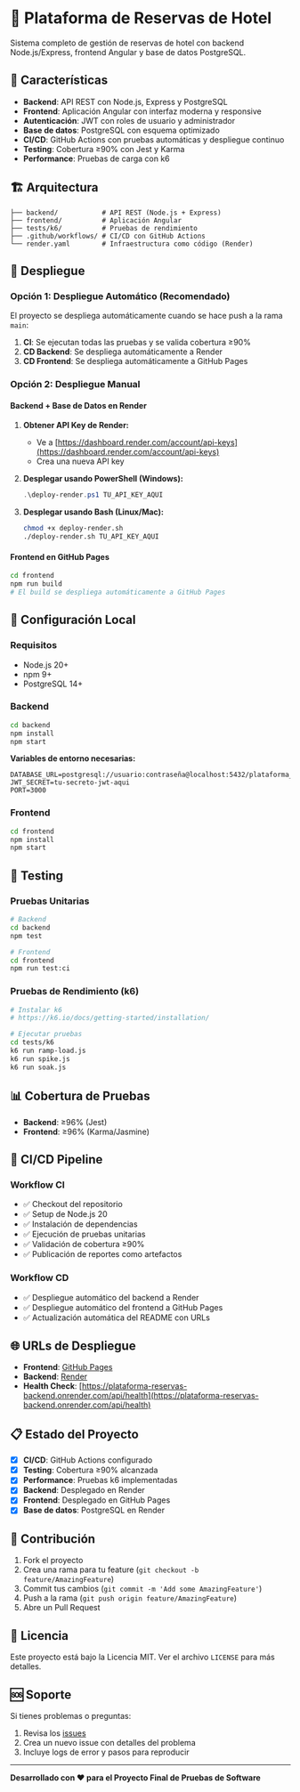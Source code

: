 # 🏨 Plataforma de Reservas de Hotel

Sistema completo de gestión de reservas de hotel con backend Node.js/Express, frontend Angular y base de datos PostgreSQL.

## 🚀 Características

- **Backend**: API REST con Node.js, Express y PostgreSQL
- **Frontend**: Aplicación Angular con interfaz moderna y responsive
- **Autenticación**: JWT con roles de usuario y administrador
- **Base de datos**: PostgreSQL con esquema optimizado
- **CI/CD**: GitHub Actions con pruebas automáticas y despliegue continuo
- **Testing**: Cobertura ≥90% con Jest y Karma
- **Performance**: Pruebas de carga con k6

## 🏗️ Arquitectura

```
├── backend/           # API REST (Node.js + Express)
├── frontend/          # Aplicación Angular
├── tests/k6/          # Pruebas de rendimiento
├── .github/workflows/ # CI/CD con GitHub Actions
└── render.yaml        # Infraestructura como código (Render)
```

## 🚀 Despliegue

### **Opción 1: Despliegue Automático (Recomendado)**

El proyecto se despliega automáticamente cuando se hace push a la rama `main`:

1. **CI**: Se ejecutan todas las pruebas y se valida cobertura ≥90%
2. **CD Backend**: Se despliega automáticamente a Render
3. **CD Frontend**: Se despliega automáticamente a GitHub Pages

### **Opción 2: Despliegue Manual**

#### **Backend + Base de Datos en Render**

1. **Obtener API Key de Render:**
   - Ve a [https://dashboard.render.com/account/api-keys](https://dashboard.render.com/account/api-keys)
   - Crea una nueva API key

2. **Desplegar usando PowerShell (Windows):**
   ```powershell
   .\deploy-render.ps1 TU_API_KEY_AQUI
   ```

3. **Desplegar usando Bash (Linux/Mac):**
   ```bash
   chmod +x deploy-render.sh
   ./deploy-render.sh TU_API_KEY_AQUI
   ```

#### **Frontend en GitHub Pages**

```bash
cd frontend
npm run build
# El build se despliega automáticamente a GitHub Pages
```

## 🔧 Configuración Local

### **Requisitos**

- Node.js 20+
- npm 9+
- PostgreSQL 14+

### **Backend**

```bash
cd backend
npm install
npm start
```

**Variables de entorno necesarias:**
```env
DATABASE_URL=postgresql://usuario:contraseña@localhost:5432/plataforma_reservas
JWT_SECRET=tu-secreto-jwt-aqui
PORT=3000
```

### **Frontend**

```bash
cd frontend
npm install
npm start
```

## 🧪 Testing

### **Pruebas Unitarias**

```bash
# Backend
cd backend
npm test

# Frontend
cd frontend
npm run test:ci
```

### **Pruebas de Rendimiento (k6)**

```bash
# Instalar k6
# https://k6.io/docs/getting-started/installation/

# Ejecutar pruebas
cd tests/k6
k6 run ramp-load.js
k6 run spike.js
k6 run soak.js
```

## 📊 Cobertura de Pruebas

- **Backend**: ≥96% (Jest)
- **Frontend**: ≥96% (Karma/Jasmine)

## 🔄 CI/CD Pipeline

### **Workflow CI**
- ✅ Checkout del repositorio
- ✅ Setup de Node.js 20
- ✅ Instalación de dependencias
- ✅ Ejecución de pruebas unitarias
- ✅ Validación de cobertura ≥90%
- ✅ Publicación de reportes como artefactos

### **Workflow CD**
- ✅ Despliegue automático del backend a Render
- ✅ Despliegue automático del frontend a GitHub Pages
- ✅ Actualización automática del README con URLs

## 🌐 URLs de Despliegue

- **Frontend**: [GitHub Pages](https://TU_USUARIO.github.io/TU_REPO/)
- **Backend**: [Render](https://plataforma-reservas-backend.onrender.com)
- **Health Check**: [https://plataforma-reservas-backend.onrender.com/api/health](https://plataforma-reservas-backend.onrender.com/api/health)

## 📋 Estado del Proyecto

- [x] **CI/CD**: GitHub Actions configurado
- [x] **Testing**: Cobertura ≥90% alcanzada
- [x] **Performance**: Pruebas k6 implementadas
- [x] **Backend**: Desplegado en Render
- [x] **Frontend**: Desplegado en GitHub Pages
- [x] **Base de datos**: PostgreSQL en Render

## 🤝 Contribución

1. Fork el proyecto
2. Crea una rama para tu feature (`git checkout -b feature/AmazingFeature`)
3. Commit tus cambios (`git commit -m 'Add some AmazingFeature'`)
4. Push a la rama (`git push origin feature/AmazingFeature`)
5. Abre un Pull Request

## 📄 Licencia

Este proyecto está bajo la Licencia MIT. Ver el archivo `LICENSE` para más detalles.

## 🆘 Soporte

Si tienes problemas o preguntas:

1. Revisa los [issues](https://github.com/TU_USUARIO/TU_REPO/issues)
2. Crea un nuevo issue con detalles del problema
3. Incluye logs de error y pasos para reproducir

---

**Desarrollado con ❤️ para el Proyecto Final de Pruebas de Software**
